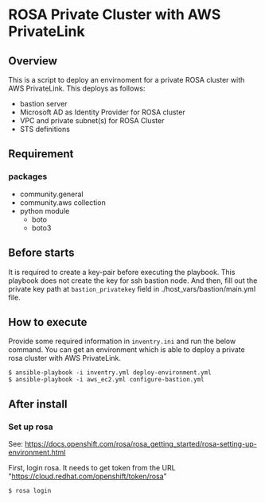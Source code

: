 # ROSA Private Cluster with AWS PrivateLink

## Overview 

This is a script to deploy an envirnoment for a private ROSA cluster with AWS PrivateLink. This deploys as follows:
- bastion server
- Microsoft AD as Identity Provider for ROSA cluster
- VPC and private subnet(s) for ROSA Cluster
- STS definitions

## Requirement

### packages

- community.general
- community.aws collection
- python module
  - boto
  - boto3

## Before starts

It is required to create a key-pair before executing the playbook. This playbook does not create the key for ssh bastion node. And then, fill out the private key path at `bastion_privatekey` field in ./host_vars/bastion/main.yml file.

## How to execute

Provide some required information in `inventry.ini` and run the below command. You can get an environment which is able to deploy a private rosa cluster with AWS PrivateLink.

```
$ ansible-playbook -i inventry.yml deploy-environment.yml
$ ansible-playbook -i aws_ec2.yml configure-bastion.yml
```
## After install

### Set up rosa

See: https://docs.openshift.com/rosa/rosa_getting_started/rosa-setting-up-environment.html

First, login rosa. It needs to get token from the URL "https://cloud.redhat.com/openshift/token/rosa"

```
$ rosa login
```